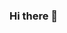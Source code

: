 ### Hi there 👋

<!--
**ayushitripathiitgithub/ayushitripathiitgithub** is a ✨ _special_ ✨ repository because its `README.md` (this file) appears on your GitHub profile.

Here are some ideas to get you started:

- 🔭 I’m currently working on ...Becoming the best version of myself
- 🌱 I’m currently learning ...expertise
- 👯 I’m looking to collaborate on ...Knowledge Sharing
- 🤔 I’m looking for help with ...Anybody
- 💬 Ask me about ...
- 📫 How to reach me:...trailblazerayushi30@gmail.com
- 😄 Pronouns: ...
- ⚡ Fun fact: ...
-->
